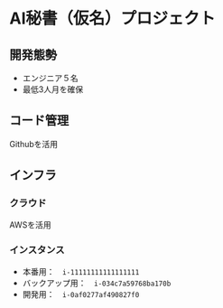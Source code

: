 # AI秘書（仮名）プロジェクト
## 開発態勢
* エンジニア５名
* 最低3人月を確保

## コード管理
Githubを活用

## インフラ
### クラウド
AWSを活用

### インスタンス
* 本番用：　`i-11111111111111111`
* バックアップ用：　`i-034c7a59768ba170b`
* 開発用：　`i-0af0277af490827f0`
